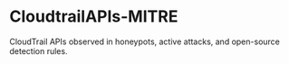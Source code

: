 # CloudtrailAPIs-MITRE
CloudTrail APIs observed in honeypots, active attacks, and open-source detection rules.

